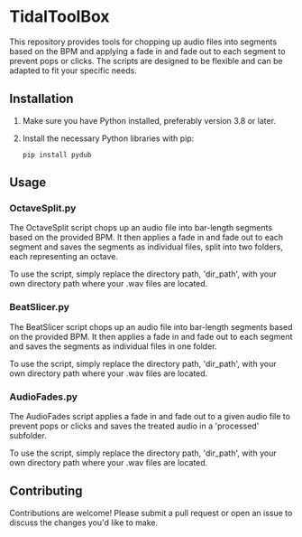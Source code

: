 # TidalToolBox

This repository provides tools for chopping up audio files into segments based on the BPM and applying a fade in and fade out to each segment to prevent pops or clicks. The scripts are designed to be flexible and can be adapted to fit your specific needs.

## Installation

1. Make sure you have Python installed, preferably version 3.8 or later.
2. Install the necessary Python libraries with pip:

    ```
    pip install pydub
    ```

## Usage

### OctaveSplit.py

The OctaveSplit script chops up an audio file into bar-length segments based on the provided BPM. It then applies a fade in and fade out to each segment and saves the segments as individual files, split into two folders, each representing an octave.

To use the script, simply replace the directory path, 'dir_path', with your own directory path where your .wav files are located.

### BeatSlicer.py

The BeatSlicer script chops up an audio file into bar-length segments based on the provided BPM. It then applies a fade in and fade out to each segment and saves the segments as individual files in one folder.

To use the script, simply replace the directory path, 'dir_path', with your own directory path where your .wav files are located.

### AudioFades.py

The AudioFades script applies a fade in and fade out to a given audio file to prevent pops or clicks and saves the treated audio in a 'processed' subfolder.

To use the script, simply replace the directory path, 'dir_path', with your own directory path where your .wav files are located.

## Contributing

Contributions are welcome! Please submit a pull request or open an issue to discuss the changes you'd like to make.
